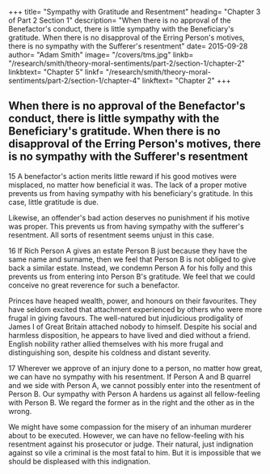 
+++
title=  "Sympathy with Gratitude and Resentment"
heading=  "Chapter 3 of Part 2 Section 1"
description=  "When there is no approval of the Benefactor's conduct, there is little sympathy with the Beneficiary's gratitude. When there is no disapproval of the Erring Person's motives, there is no sympathy with the Sufferer's resentment"
date=  2015-09-28
author=  "Adam Smith"
image=  "/covers/tms.jpg"
linkb=  "/research/smith/theory-moral-sentiments/part-2/section-1/chapter-2"
linkbtext=  "Chapter 5"
linkf=  "/research/smith/theory-moral-sentiments/part-2/section-1/chapter-4"
linkftext=  "Chapter 2"
+++


## When there is no approval of the Benefactor's conduct, there is little sympathy with the Beneficiary's gratitude. When there is no disapproval of the Erring Person's motives, there is no sympathy with the Sufferer's resentment

15 A benefactor's action merits little reward if his good motives were misplaced, no matter how beneficial it was. The lack of a proper motive prevents us from having sympathy with his beneficiary's gratitude. In this case, little gratitude is due. 

Likewise, an offender's bad action deserves no punishment if his motive was proper. This prevents us from having sympathy with the sufferer's resentment. All sorts of resentment seems unjust in this case.


16 If Rich Person A gives an estate Person B just because they have the same name and surname, then we feel that Person B is not obliged to give back a similar estate. Instead, we condemn Person A for his folly and this prevents us from entering into Person B's gratitude. We feel that we could conceive no great reverence for such a benefactor.

<!-- We cannot sympathize with a benefactor's action if there is no propriety in his motives. This makes us less disposed to enter into the gratitude of his beneficiary. 
A very small return seems due to that foolish and profuse generosity which confers the greatest benefits from the most trivial motives. An example is giving an
 to a man merely because his name and surname happen to be the same with those of the giver.
Such services do not demand any proportional recompense. 

Our contempt for the benefactor's folly hinders us from thoroughly . His benefactor seems unworthy of it. 
 -->

<!-- Provided he treats his weak friend with kindness, we excuse him from many attentions which we demand to a worthier patron. -->

Princes have heaped wealth, power, and honours on their favourites. They have seldom excited that attachment experienced by others who were more frugal in giving favours. The well-natured but injudicious prodigality of James I of Great Britain attached nobody to himself. Despite his social and harmless disposition, he appears to have lived and died without a friend. English nobility rather allied themselves with his more frugal and distinguishing son, despite his coldness and distant severity.


17 Wherever we approve of an injury done to a person, no matter how great, we can have no sympathy with his resentment. If Person A and B quarrel and we side with Person A, we cannot possibly enter into the resentment of Person B. Our sympathy with Person A hardens us against all fellow-feeling with Person B. We regard the former as in the right and the other as in the wrong.
<!-- Whatever the other person may have suffered, it cannot displease or provoke us while it is no more than= 
what we ourselves should have wished him to suffer
what our own sympathetic indignation would have prompted us to inflict on him -->

We might have some compassion for the misery of an inhuman murderer about to be executed. However, we can have no fellow-feeling with his resentment against his prosecutor or judge. Their natural, just indignation against so vile a criminal is the most fatal to him. But it is impossible that we should be displeased with this indignation.
